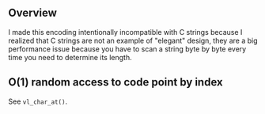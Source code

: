 ## Overview
I made this encoding intentionally incompatible with C strings because I realized
that C strings are not an example of "elegant" design, they are a big performance issue
because you have to scan a string byte by byte every time you need to determine its length.
## O(1) random access to code point by index
See `vl_char_at()`.
